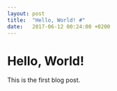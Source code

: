 ```yaml
---
layout: post
title:  "Hello, World! #"
date:   2017-06-12 00:24:00 +0200
---
```

# Hello, World! #

This is the first blog post.
